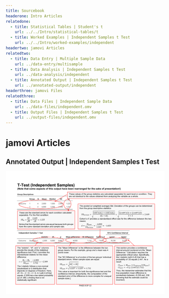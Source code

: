 ```yaml
---
title: Sourcebook
headerone: Intro Articles
relatedone:
  - title: Statistical Tables | Student's t
    url: ../../Intro/statistical-tables/t
  - title: Worked Examples | Independent Samples t Test
    url: ../../Intro/worked-examples/independent
headertwo: jamovi Articles
relatedtwo:
  - title: Data Entry | Multiple Sample Data
    url: ../data-entry/multisample
  - title: Data Analysis | Independent Samples t Test
    url: ../data-analysis/independent
  - title: Annotated Output | Independent Samples t Test
    url: ../annotated-output/independent
headerthree: jamovi Files
relatedthree:
  - title: Data Files | Independent Sample Data
    url: ../data-files/independent.omv
  - title: Output Files | Independent Samples t Test
    url: ../output-files/independent.omv
---
```


# jamovi Articles

## Annotated Output | Independent Samples t Test

<p align="center"><kbd><img src="independent.png"></kbd></p>
